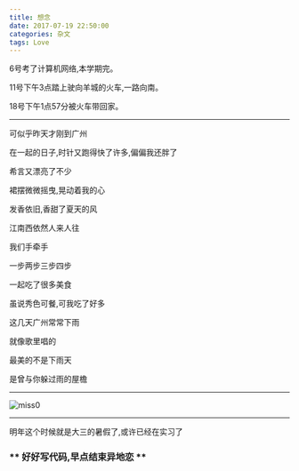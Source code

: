 ```yaml
---
title: 想念
date: 2017-07-19 22:50:00
categories: 杂文
tags: Love
---
```


6号考了计算机网络,本学期完。

11号下午3点踏上驶向羊城的火车,一路向南。

18号下午1点57分被火车带回家。

**************************



可似乎昨天才刚到广州

在一起的日子,时针又跑得快了许多,偏偏我还胖了

希言又漂亮了不少

裙摆微微摇曳,晃动着我的心

发香依旧,香甜了夏天的风

江南西依然人来人往

我们手牵手

一步两步三步四步

一起吃了很多美食

虽说秀色可餐,可我吃了好多

这几天广州常常下雨

就像歌里唱的

最美的不是下雨天

是曾与你躲过雨的屋檐

************************

![miss0](/img/prose/miss0.png)

************************

明年这个时候就是大三的暑假了,或许已经在实习了

### ** 好好写代码,早点结束异地恋 **

